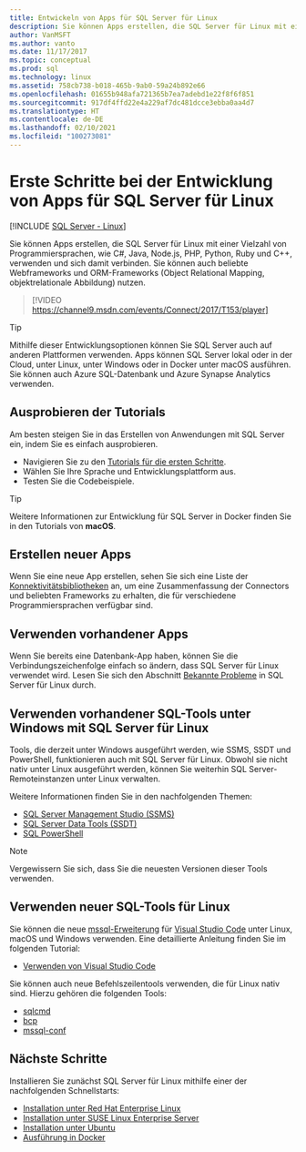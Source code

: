 ```yaml
---
title: Entwickeln von Apps für SQL Server für Linux
description: Sie können Apps erstellen, die SQL Server für Linux mit einer Vielzahl von Programmiersprachen und beliebten Webframeworks verwenden und eine Verbindung herstellen.
author: VanMSFT
ms.author: vanto
ms.date: 11/17/2017
ms.topic: conceptual
ms.prod: sql
ms.technology: linux
ms.assetid: 758cb738-b018-465b-9ab0-59a24b892e66
ms.openlocfilehash: 01655b948afa721365b7ea7adebd1e22f8f6f851
ms.sourcegitcommit: 917df4ffd22e4a229af7dc481dcce3ebba0aa4d7
ms.translationtype: HT
ms.contentlocale: de-DE
ms.lasthandoff: 02/10/2021
ms.locfileid: "100273081"
---
```

# <a name="how-to-get-started-developing-applications-for-sql-server-on-linux"></a>Erste Schritte bei der Entwicklung von Apps für SQL Server für Linux

[!INCLUDE [SQL Server - Linux](../includes/applies-to-version/sql-linux.md)]

Sie können Apps erstellen, die SQL Server für Linux mit einer Vielzahl von Programmiersprachen, wie C#, Java, Node.js, PHP, Python, Ruby und C++, verwenden und sich damit verbinden. Sie können auch beliebte Webframeworks und ORM-Frameworks (Object Relational Mapping, objektrelationale Abbildung) nutzen.

> [!VIDEO https://channel9.msdn.com/events/Connect/2017/T153/player]

> [!TIP]
> Mithilfe dieser Entwicklungsoptionen können Sie SQL Server auch auf anderen Plattformen verwenden. Apps können SQL Server lokal oder in der Cloud, unter Linux, unter Windows oder in Docker unter macOS ausführen. Sie können auch Azure SQL-Datenbank und Azure Synapse Analytics verwenden.

## <a name="try-the-tutorials"></a>Ausprobieren der Tutorials

Am besten steigen Sie in das Erstellen von Anwendungen mit SQL Server ein, indem Sie es einfach ausprobieren.

- Navigieren Sie zu den [Tutorials für die ersten Schritte](https://aka.ms/sqldev).
- Wählen Sie Ihre Sprache und Entwicklungsplattform aus.
- Testen Sie die Codebeispiele.

> [!TIP]
> Weitere Informationen zur Entwicklung für SQL Server in Docker finden Sie in den Tutorials von **macOS**.

## <a name="create-new-applications"></a>Erstellen neuer Apps

Wenn Sie eine neue App erstellen, sehen Sie sich eine Liste der [Konnektivitätsbibliotheken](sql-server-linux-develop-connectivity-libraries.md) an, um eine Zusammenfassung der Connectors und beliebten Frameworks zu erhalten, die für verschiedene Programmiersprachen verfügbar sind.

## <a name="use-existing-applications"></a>Verwenden vorhandener Apps

Wenn Sie bereits eine Datenbank-App haben, können Sie die Verbindungszeichenfolge einfach so ändern, dass SQL Server für Linux verwendet wird. Lesen Sie sich den Abschnitt [Bekannte Probleme](sql-server-linux-release-notes.md) in SQL Server für Linux durch.

## <a name="use-existing-sql-tools-on-windows-with-sql-server-on-linux"></a>Verwenden vorhandener SQL-Tools unter Windows mit SQL Server für Linux

Tools, die derzeit unter Windows ausgeführt werden, wie SSMS, SSDT und PowerShell, funktionieren auch mit SQL Server für Linux. Obwohl sie nicht nativ unter Linux ausgeführt werden, können Sie weiterhin SQL Server-Remoteinstanzen unter Linux verwalten. 

Weitere Informationen finden Sie in den nachfolgenden Themen:

- [SQL Server Management Studio (SSMS)](sql-server-linux-manage-ssms.md)
- [SQL Server Data Tools (SSDT)](sql-server-linux-develop-use-ssdt.md)
- [SQL PowerShell](sql-server-linux-manage-powershell.md)

> [!Note]
> Vergewissern Sie sich, dass Sie die neuesten Versionen dieser Tools verwenden.

## <a name="use-new-sql-tools-for-linux"></a>Verwenden neuer SQL-Tools für Linux

Sie können die neue [mssql-Erweiterung](https://aka.ms/mssql-marketplace) für [Visual Studio Code](https://code.visualstudio.com) unter Linux, macOS und Windows verwenden. Eine detaillierte Anleitung finden Sie im folgenden Tutorial:

- [Verwenden von Visual Studio Code](../tools/visual-studio-code/sql-server-develop-use-vscode.md)

Sie können auch neue Befehlszeilentools verwenden, die für Linux nativ sind. Hierzu gehören die folgenden Tools:

- [sqlcmd](../tools/sqlcmd-utility.md)
- [bcp](sql-server-linux-migrate-bcp.md)
- [mssql-conf](sql-server-linux-configure-mssql-conf.md)

## <a name="next-steps"></a>Nächste Schritte

Installieren Sie zunächst SQL Server für Linux mithilfe einer der nachfolgenden Schnellstarts:

- [Installation unter Red Hat Enterprise Linux](quickstart-install-connect-red-hat.md)
- [Installation unter SUSE Linux Enterprise Server](quickstart-install-connect-suse.md)
- [Installation unter Ubuntu](quickstart-install-connect-ubuntu.md)
- [Ausführung in Docker](quickstart-install-connect-ubuntu.md)